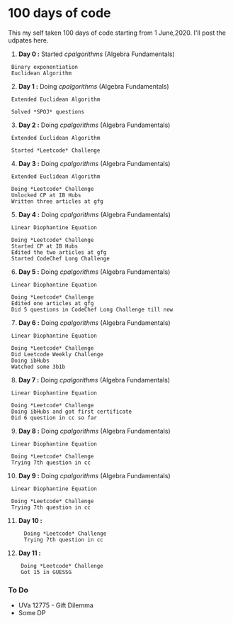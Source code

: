 # 100 days of code

This my self taken 100 days of code starting from 1 June,2020. I'll post the udpates here.

1. **Day 0 :** Started *cpalgorithms* (Algebra Fundamentals)
```
 Binary exponentiation
 Euclidean Algorithm 
 ```
2. **Day 1 :** Doing *cpalgorithms* (Algebra Fundamentals)
```
 Extended Euclidean Algorithm
 ```
     Solved *SPOJ* questions
3. **Day 2 :** Doing *cpalgorithms* (Algebra Fundamentals)
```
 Extended Euclidean Algorithm
 ```
     Started *Leetcode* Challenge
4. **Day 3 :** Doing *cpalgorithms* (Algebra Fundamentals)
```
 Extended Euclidean Algorithm
 ```
     Doing *Leetcode* Challenge
     Unlocked CP at IB Hubs
     Written three articles at gfg
5. **Day 4 :** Doing *cpalgorithms* (Algebra Fundamentals)
```
 Linear Diophantine Equation
 ```
     Doing *Leetcode* Challenge
     Started CP at IB Hubs
     Edited the two articles at gfg
     Started CodeChef Long Challenge
6. **Day 5 :** Doing *cpalgorithms* (Algebra Fundamentals)
```
 Linear Diophantine Equation
 ```
     Doing *Leetcode* Challenge
     Edited one articles at gfg
     Did 5 questions in CodeChef Long Challenge till now
7. **Day 6 :** Doing *cpalgorithms* (Algebra Fundamentals)
```
 Linear Diophantine Equation
 ```
     Doing *Leetcode* Challenge
     Did Leetcode Weekly Challenge
     Doing ibHubs
     Watched some 3b1b
8. **Day 7 :** Doing *cpalgorithms* (Algebra Fundamentals)
```
 Linear Diophantine Equation
 ```
     Doing *Leetcode* Challenge
     Doing ibHubs and got first certificate
     Did 6 question in cc so far
9. **Day 8 :** Doing *cpalgorithms* (Algebra Fundamentals)
```
 Linear Diophantine Equation
 ```
     Doing *Leetcode* Challenge
     Trying 7th question in cc
10. **Day 9 :** Doing *cpalgorithms* (Algebra Fundamentals)
```
 Linear Diophantine Equation
 ```
     Doing *Leetcode* Challenge
     Trying 7th question in cc
11. **Day 10 :**
```
     Doing *Leetcode* Challenge
     Trying 7th question in cc
 ```
12. **Day 11 :** 
 ```
     Doing *Leetcode* Challenge
     Got 15 in GUESSG
 ```

### To Do 

* UVa 12775 - Gift Dilemma
* Some DP
